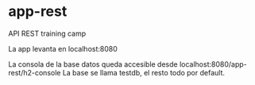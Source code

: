 # app-rest
API REST training camp


La app levanta en localhost:8080

La consola de la base datos queda accesible desde localhost:8080/app-rest/h2-console
La base se llama testdb, el resto todo por default.

